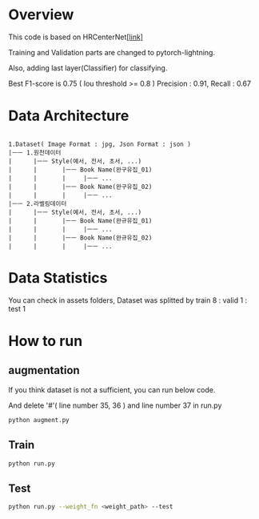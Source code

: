 # Overview

This code is based on HRCenterNet<a href=https://github.com/Tverous/HRCenterNet>[link]</a>

Training and Validation parts are changed to pytorch-lightning.

Also, adding last layer(Classifier) for classifying.

Best F1-score is 0.75 ( Iou threshold >= 0.8 ) Precision : 0.91, Recall : 0.67

# Data Architecture
```

1.Dataset( Image Format : jpg, Json Format : json )
|ㅡㅡ 1.원천데이터
|      |ㅡㅡ Style(예서, 전서, 초서, ...)
|      |       |ㅡㅡ Book Name(완구유집_01)
|      |       |     |ㅡㅡ ...
|      |       |ㅡㅡ Book Name(완구유집_02)
|      |       |     |ㅡㅡ ...
|ㅡㅡ 2.라벨링데이터
|      |ㅡㅡ Style(예서, 전서, 초서, ...)
|      |       |ㅡㅡ Book Name(완규유집_01)
|      |       |     |ㅡㅡ ...
|      |       |ㅡㅡ Book Name(완규유집_02)
|      |       |     |ㅡㅡ ...

```

# Data Statistics

You can check in assets folders, Dataset was splitted by train 8 : valid 1 : test 1

# How to run

## augmentation

If you think dataset is not a sufficient, you can run below code.

And delete '#'( line number 35, 36 ) and line number 37 in run.py 

```bash
python augment.py
```

## Train

```bash
python run.py
```

## Test

```bash
python run.py --weight_fn <weight_path> --test
```
